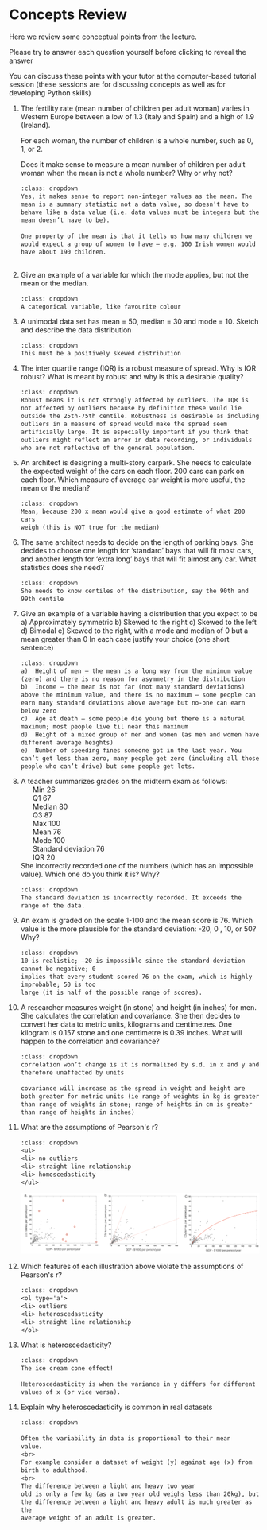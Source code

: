 # Concepts Review

Here we review some conceptual points from the lecture.

Please try to answer each question yourself before clicking to reveal
the answer

You can discuss these points with your tutor at the computer-based
tutorial session (these sessions are for discussing concepts as well
as for developing Python skills)


<ol>
<li>The fertility rate (mean number of children per adult woman) varies in Western Europe between a low of 1.3 (Italy and Spain) and a high of 1.9 (Ireland).

For each woman, the number of children is a whole number, such as 0, 1, or 2.

Does it make sense to measure a mean number of children per adult woman when the mean is not a whole number? Why or why not?

```{admonition} Click to reveal answer
:class: dropdown
Yes, it makes sense to report non-integer values as the mean. The mean is a summary statistic not a data value, so doesn’t have to behave like a data value (i.e. data values must be integers but the mean doesn’t have to be). 

One property of the mean is that it tells us how many children we would expect a group of women to have – e.g. 100 Irish women would have about 190 children.


```



<li>Give an example of a variable for which the mode applies, but not
the mean or the median.

```{admonition} Click to reveal answer
:class: dropdown
A categorical variable, like favourite colour

```


<li>A unimodal data set has mean = 50, median = 30 and mode
= 10. Sketch and describe the data distribution

```{admonition} Click to reveal answer
:class: dropdown
This must be a positively skewed distribution

```


<li> The inter quartile range (IQR) is a robust measure of spread. Why
is IQR robust? What is meant by robust and why is this a desirable
quality?

```{admonition} Click to reveal answer
:class: dropdown
Robust means it is not strongly affected by outliers. The IQR is not affected by outliers because by definition these would lie outside the 25th-75th centile. Robustness is desirable as including outliers in a measure of spread would make the spread seem artificially large. It is especially important if you think that outliers might reflect an error in data recording, or individuals who are not reflective of the general population.

```


<li> An architect is designing a multi-story carpark. She needs to calculate the expected weight of the cars on each floor. 200 cars can park on each floor. Which measure of average car weight is more useful, the mean or the median?


```{admonition} Click to reveal answer
:class: dropdown
Mean, because 200 x mean would give a good estimate of what 200 cars
weigh (this is NOT true for the median)

```

<li> The same architect needs to decide on the length of parking
bays. She decides to choose one length for ‘standard’ bays that will
fit most cars, and another length for ‘extra long’ bays that will fit
almost any car. What statistics does she need?

```{admonition} Click to reveal answer
:class: dropdown
She needs to know centiles of the distribution, say the 90th and 99th centile

```


<li>	Give an example of a variable having a distribution that you expect to be 
a)	Approximately symmetric
b)	Skewed to the right
c)	Skewed to the left
d)	Bimodal
e)	Skewed to the right, with a mode and median of 0 but a mean greater than 0
In each case justify your choice (one short sentence)

```{admonition} Click to reveal answer
:class: dropdown
a)	Height of men – the mean is a long way from the minimum value (zero) and there is no reason for asymmetry in the distribution
b)	Income – the mean is not far (not many standard deviations) above the minimum value, and there is no maximum – some people can earn many standard deviations above average but no-one can earn below zero
c)	Age at death – some people die young but there is a natural maximum; most people live til near this maximum
d)	Height of a mixed group of men and women (as men and women have different average heights)
e)	Number of speeding fines someone got in the last year. You can’t get less than zero, many people get zero (including all those people who can’t drive) but some people get lots.

```

<li>A teacher summarizes grades on the midterm exam as follows:
<ul type=none>
<li>  Min 26 
 <li> Q1 67 
 <li> Median 80 
 <li> Q3 87 
 <li> Max 100 
 <li> Mean 76 
 <li> Mode 100 
 <li>Standard deviation 76 
 <li>IQR 20
 </ul>
  She incorrectly recorded one of the numbers (which has an impossible
  value). Which one do you think it is? Why?

```{admonition} Click to reveal answer
:class: dropdown
The standard deviation is incorrectly recorded. It exceeds the range of the data. 

```

<li> An exam is graded on the scale 1-100 and the mean score is 76. Which value is the 
more plausible for the standard deviation: -20, 0 , 10, or 50? Why?

```{admonition} Click to reveal answer
:class: dropdown
10 is realistic; –20 is impossible since the standard deviation cannot be negative; 0 
implies that every student scored 76 on the exam, which is highly improbable; 50 is too 
large (it is half of the possible range of scores).   

```



<li>A researcher measures weight (in stone) and height (in inches) for men. She calculates the correlation and covariance. She then decides to convert her data to metric units, kilograms and centimetres. One kilogram is 0.157 stone and one centimetre is 0.39 inches. What will happen to the correlation and covariance?

```{admonition} Click to reveal answer
:class: dropdown
correlation won’t change is it is normalized by s.d. in x and y and
therefore unaffected by units

covariance will increase as the spread in weight and height are both greater for metric units (ie range of weights in kg is greater than range of weights in stone; range of heights in cm is greater than range of heights in inches)

```



<li>What are the assumptions of Pearson's r?

```{admonition} Click to reveal answer
:class: dropdown
<ul>
<li> no outliers
<li> straight line relationship
<li> homoscedasticity 
</ul>

```

![rViolations](https://raw.githubusercontent.com/jillxoreilly/StatsCourseBook/main/images/corrProbs.png)
<li>Which features of each illustration above violate the assumptions
of Pearson's r?

```{admonition} Click to reveal answer
:class: dropdown
<ol type='a'>
<li> outliers
<li> heteroscedasticity
<li> straight line relationship
</ol>

```


<li>What is heteroscedasticity?

```{admonition} Click to reveal answer
:class: dropdown
The ice cream cone effect!

Heteroscedasticity is when the variance in y differs for different
values of x (or vice versa).

```


<li> Explain why heteroscedasticity is common in real datasets

```{admonition} Click to reveal answer
:class: dropdown

Often the variability in data is proportional to their mean
value.
<br>
For example consider a dataset of weight (y) against age (x) from
birth to adulthood.
<br>
The difference between a light and heavy two year
old is only a few kg (as a two year old weighs less than 20kg), but
the difference between a light and heavy adult is much greater as the
average weight of an adult is greater.
```

